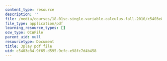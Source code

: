 ```yaml
---
content_type: resource
description: ''
file: /media/courses/18-01sc-single-variable-calculus-fall-2010/c5403e849f65d5959cfce98fc7d4b458_hjZhPczMkL4.pdf
file_type: application/pdf
learning_resource_types: []
ocw_type: OCWFile
parent_uid: null
resourcetype: Document
title: 3play pdf file
uid: c5403e84-9f65-d595-9cfc-e98fc7d4b458
---
```

